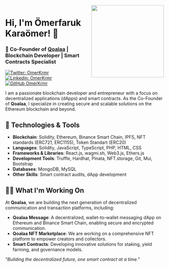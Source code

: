 
<img align='right' src="https://i.ibb.co/Bt7v5C6/hacker-hacker-man.gif" width="230"> 
</em></p>

# Hi, I'm Ömerfaruk Karaömer! 👋

### 🚀 Co-Founder of [Qoalaa](https://qoalaa.io) | Blockchain Developer | Smart Contracts Specialist


[![Twitter: OmerKrmr](https://img.shields.io/twitter/follow/omerkrmr?style=social)](https://twitter.com/omerkrmr)
[![Linkedin: OmerKrmr](https://img.shields.io/badge/-omerkrmr-blue?style=flat-square&logo=Linkedin&logoColor=white&link=https://www.linkedin.com/in/omerfarukkaraomer/)](https://www.linkedin.com/in/%C3%B6merfaruk-kara%C3%B6mer-08159620b/)
[![GitHub OmerKrmr](https://img.shields.io/github/followers/krmrr?label=follow&style=social)](https://github.com/krmrr)


I am a passionate blockchain developer and entrepreneur with a focus on decentralized applications (dApps) and smart contracts. As the Co-Founder of **Qoalaa**, I specialize in creating secure and scalable solutions on the Ethereum blockchain and beyond.

## 🔧 Technologies & Tools

- **Blockchain**: Solidity, Ethereum, Binance Smart Chain, IPFS, NFT standards (ERC721, ERC1155), Token Standart (ERC20)
- **Languages**: Solidity, JavaScript, TypeScript, PHP, HTML, CSS
- **Frameworks & Libraries**: React.js, wagmi.sh, Web3.js, Ethers.js
- **Development Tools**: Truffle, Hardhat, Pinata, NFT.storage, Git, Mui, Bootstrap
- **Databases**: MongoDB, MySQL
- **Other Skills**: Smart contract audits, dApp development

## 👨‍💻 What I'm Working On

At **Qoalaa**, we are building the next generation of decentralized communication and transaction platforms, including:
- **Qoalaa Message**: A decentralized, wallet-to-wallet messaging dApp on Ethereum and Binance Smart Chain, enabling secure and encrypted communication.
- **Qoalaa NFT Marketplace**: We are working on a comprehensive NFT platform to empower creators and collectors.
- **Smart Contracts**: Developing innovative solutions for staking, yield farming, and governance models.


*"Building the decentralized future, one smart contract at a time."*


